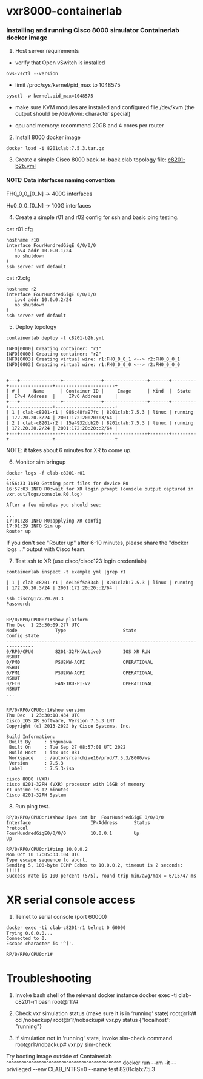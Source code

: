 # vxr8000-containerlab

### Installing and running Cisco 8000 simulator Containerlab docker image

1. Host server requirements

- verify that Open vSwitch is installed
```
ovs-vsctl --version
```
- limit /proc/sys/kernel/pid_max to 1048575
```
sysctl -w kernel.pid_max=1048575
```
- make sure KVM modules are installed and configured
  file /dev/kvm (the output should be /dev/kvm: character special)

- cpu and memory: recommend 20GB and 4 cores per router

2. Install 8000 docker image
```
docker load -i 8201clab:7.5.3.tar.gz
```
3. Create a simple Cisco 8000 back-to-back clab topology file: [c8201-b2b.yml](c8201-b2b.yml)


#### NOTE: Data interfaces naming convention 
FH0_0_0_[0..N] ->  400G interfaces

Hu0_0_0_[0..N] ->  100G interfaces

4. Create a simple r01 and r02 config for ssh and basic ping testing.

cat r01.cfg
```
hostname r10
interface FourHundredGigE 0/0/0/0
   ipv4 addr 10.0.0.1/24
   no shutdown
!
ssh server vrf default
```
cat r2.cfg
```
hostname r2
interface FourHundredGigE 0/0/0/0
   ipv4 addr 10.0.0.2/24
   no shutdown
!
ssh server vrf default
```

5. Deploy topology
```
containerlab deploy -t c8201-b2b.yml

INFO[0000] Creating container: "r1"
INFO[0000] Creating container: "r2"
INFO[0003] Creating virtual wire: r1:FH0_0_0_1 <--> r2:FH0_0_0_1 
INFO[0003] Creating virtual wire: r1:FH0_0_0_0 <--> r2:FH0_0_0_0 


+---+---------------+--------------+----------------+-------+---------+----------------+----------------------+
| # |     Name      | Container ID |     Image      | Kind  |  State  |  IPv4 Address  |     IPv6 Address     |
+---+---------------+--------------+----------------+-------+---------+----------------+----------------------+
| 1 | clab-c8201-r1 | 986c48fa97fc | 8201clab:7.5.3 | linux | running | 172.20.20.3/24 | 2001:172:20:20::3/64 |
| 2 | clab-c8201-r2 | 15a4932dcb20 | 8201clab:7.5.3 | linux | running | 172.20.20.2/24 | 2001:172:20:20::2/64 |
+---+---------------+--------------+----------------+-------+---------+----------------+----------------------+
```
NOTE: it takes about 6 minutes for XR to come up.


6. Monitor sim bringup
```
docker logs -f clab-c8201-r01
...
6:56:33 INFO Getting port files for device R0
16:57:03 INFO R0:wait for XR login prompt (console output captured in vxr.out/logs/console.R0.log)

After a few minutes you should see:

...
17:01:28 INFO R0:applying XR config
17:01:29 INFO Sim up
Router up
```
If you don't see "Router up" after 6-10 minutes, please share the "docker logs ..." output with Cisco team.


7. Test ssh to XR (use cisco/cisco123 login credentials)
```
containerlab inspect -t example.yml |grep r1

| 1 | clab-c8201-r1 | de1b6f5a334b | 8201clab:7.5.3 | linux | running | 172.20.20.3/24 | 2001:172:20:20::2/64 |

ssh cisco@172.20.20.3
Password:


RP/0/RP0/CPU0:r1#show platform 
Thu Dec  1 23:30:09.277 UTC
Node              Type                     State                    Config state
--------------------------------------------------------------------------------
0/RP0/CPU0        8201-32FH(Active)        IOS XR RUN               NSHUT
0/PM0             PSU2KW-ACPI              OPERATIONAL              NSHUT
0/PM1             PSU2KW-ACPI              OPERATIONAL              NSHUT
0/FT0             FAN-1RU-PI-V2            OPERATIONAL              NSHUT
...


RP/0/RP0/CPU0:r1#show version 
Thu Dec  1 23:30:18.434 UTC
Cisco IOS XR Software, Version 7.5.3 LNT
Copyright (c) 2013-2022 by Cisco Systems, Inc.

Build Information:
 Built By     : ingunawa
 Built On     : Tue Sep 27 08:57:08 UTC 2022
 Build Host   : iox-ucs-031
 Workspace    : /auto/srcarchive16/prod/7.5.3/8000/ws
 Version      : 7.5.3
 Label        : 7.5.3-iso

cisco 8000 (VXR)
cisco 8201-32FH (VXR) processor with 16GB of memory
r1 uptime is 12 minutes
Cisco 8201-32FH System
```

8. Run ping test.
```
RP/0/RP0/CPU0:r1#show ipv4 int br  FourHundredGigE 0/0/0/0
Interface                      IP-Address      Status                Protocol
FourHundredGigE0/0/0/0         10.0.0.1        Up                    Up

RP/0/RP0/CPU0:r1#ping 10.0.0.2
Mon Oct 10 17:05:33.104 UTC
Type escape sequence to abort.
Sending 5, 100-byte ICMP Echos to 10.0.0.2, timeout is 2 seconds:
!!!!!
Success rate is 100 percent (5/5), round-trip min/avg/max = 6/15/47 ms
```

XR serial console access
========================


1. Telnet to serial console (port 60000)
```
docker exec -ti clab-c8201-r1 telnet 0 60000
Trying 0.0.0.0...
Connected to 0.
Escape character is '^]'.

RP/0/RP0/CPU0:r1#
```

Troubleshooting
===============


1. Invoke bash shell of the relevant docker instance
docker exec -ti clab-c8201-r1 bash
root@r1:/#

2. Check vxr simulation status (make sure it is in ‘running’ state)
root@r1:/# cd /nobackup/
root@r1:/nobackup# vxr.py status
{"localhost": "running"}

3. If simulation not in 'running' state, invoke sim-check command
root@r1:/nobackup# vxr.py sim-check

Try booting image outside of Containerlab
^^^^^^^^^^^^^^^^^^^^^^^^^^^^^^^^^^^^^^^^^^^^^^
docker run --rm -it --privileged --env CLAB_INTFS=0 --name test 8201clab:7.5.3
